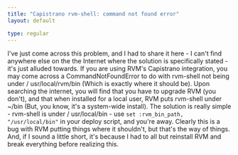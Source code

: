 ```yaml
---
title: "Capistrano rvm-shell: command not found error"
layout: default

type: regular
---
```


I've just come across this problem, and I had to share it here - I can't find
anywhere else on the the Internet where the solution is specifically stated -
it's just alluded towards. If you are using RVM's Capistrano integration, you
may come across a CommandNotFoundError to do with rvm-shell not being under /
usr/local/rvm/bin (Which is exactly where it should be). Upon searching the
internet, you will find that you have to upgrade RVM (you don't), and that when
installed for a local user, RVM puts rvm-shell under ~/bin (But, you know, it's
a system-wide install). The solution is really simple - rvm-shell is under /
usr/local/bin - use `set :rvm_bin_path, "/usr/local/bin"` in your deploy
script, and you're away. Clearly this is a bug with RVM putting things where it
shouldn't, but that's the way of things. And, if I sound a little short, it's
because I had to all but reinstall RVM and break everything before realizing
this.

